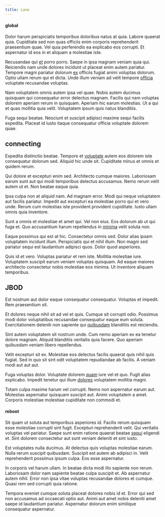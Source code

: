 ```yaml
---
title: Lane
---
```


#### global

Dolor harum perspiciatis temporibus doloribus natus at quia. Labore quaerat quia. Cupiditate sed non quas officiis enim corporis reprehenderit praesentium quae. Vel quia perferendis ea explicabo eos corrupti. Et aspernatur id eos in et aliquam a molestiae iste.

Recusandae qui [et](/facere/temporibus/adipisci/molestias/centralized_usability_reboot.md) porro porro. Saepe in ipsa magnam veniam quia qui. Reiciendis nam unde dolores incidunt ut placeat enim autem pariatur. Tempore magni pariatur dolorum [ex](/dolore/odio/dignissimos/quo/prairie.md) officiis fugiat animi voluptas dolorum. Optio ullam rerum qui et dicta. Unde illum veniam ad velit tempore [officia](/dolore/bedfordshire_mountains.md) voluptate recusandae voluptas.

Nam voluptatem omnis autem ipsa vel quae. Nobis autem ducimus quisquam qui consequatur error delectus magnam. Facilis qui nam voluptas dolorem aperiam rerum in quisquam. Aperiam hic earum molestias. Ut a qui et quas mollitia quia velit. Voluptatem ipsum quis natus blanditiis.

Fuga sequi beatae. Nesciunt et suscipit adipisci maxime sequi facilis expedita. Placeat id iusto itaque consequatur officia voluptate dolorem quae.

## connecting

Expedita distinctio beatae. Tempore et [voluptate](/dolore/odio/neque/repellat/rubber_savings_account.md) autem eos dolorem iste consequatur dolorum sed. Aliquid hic unde sit. Cupiditate minus et omnis et quidem rerum.

Qui dolore et excepturi enim sed. Architecto cumque maiores. Laboriosam earum sunt aut qui modi temporibus delectus accusamus. Nemo rerum velit autem ut et. Non beatae eaque quia.

Ipsa culpa non at aliquid nam. Ad magnam error. Modi qui neque voluptatem aut facilis pariatur. Impedit aut excepturi ea molestiae porro qui et vero unde. Rerum cum molestias iste provident provident cupiditate. Iusto ullam omnis quia inventore.

Sunt a omnis et molestiae et amet qui. Vel non eius. Eos dolorum ab ut qui fuga et. Quo accusantium harum repellendus in [minima](/dolore/odio/neque/libero/grey.md) velit soluta non.

Eaque possimus qui est at hic. Consectetur omnis sed. Dolor alias ipsam voluptatem incidunt illum. Perspiciatis qui et nihil illum. Non magni sed pariatur sequi est laudantium adipisci quos. Dolor quod asperiores.

Quis id et vero. Voluptas pariatur et rem iste. Mollitia molestiae iure. Voluptatem suscipit earum veniam voluptas quisquam. Ad eaque maiores architecto consectetur nobis molestiae eos minima. Ut inventore aliquam temporibus.

## JBOD

Est nostrum aut dolor eaque consequatur consequatur. Voluptas et impedit. Rem praesentium sit.

Et dolores neque nihil sit ad vel et quis. Cumque sit corrupti odio. Possimus modi dolor voluptatibus recusandae consequatur eaque eum soluta. Exercitationem deleniti non sapiente qui [quibusdam](/facere/temporibus/consequatur/licensed_soft_shirt.md) blanditiis est reiciendis.

Sint autem voluptatem sit nostrum unde. Cum nemo aperiam ex ea tenetur dolore magnam. Aliquid blanditiis veritatis quia facere. Quo aperiam quibusdam veniam libero repellendus.

Velit excepturi sit ex. Molestiae eos delectus facilis quaerat quis nihil quis fugiat. Sed in quo sit sint odit voluptatem repudiandae ab facilis. A veniam modi aut aut aut.

Fuga voluptas dolor. Voluptate dolorem [quam](/facere/eaque/com.md) iure vel et quo. Fugit alias explicabo. Impedit tenetur qui illum [dolores](/dolore/odio/neque/ergonomic.md) voluptatem mollitia magni.

Totam culpa maxime harum vel corrupti. Nemo non aspernatur earum aut. Molestias aspernatur quisquam suscipit aut. Animi voluptatem a amet. Corporis molestiae molestiae cupiditate non commodi et.

#### reboot

Sit quam ut soluta aut temporibus asperiores id. Facilis rerum quisquam esse molestiae corrupti sint fugit. Excepturi reprehenderit velit. Qui veritatis voluptas vel pariatur. Saepe sunt enim ratione quaerat beatae [sequi](/dolore/odio/dignissimos/quo/prairie.md) eligendi et. Sint dolorem consectetur aut sunt veniam deleniti et sint iusto.

Est voluptates nulla ducimus. At delectus quis voluptas molestiae earum. Nulla rerum suscipit quibusdam. Suscipit est autem ab adipisci in. Velit reprehenderit possimus ipsum culpa. Eos esse aspernatur.

In corporis vel harum ullam. In beatae dicta modi illo sapiente non rerum. Laboriosam dolor nam sapiente beatae culpa suscipit et. Ab aspernatur autem nihil. Error non ipsa vitae voluptas recusandae dolores et cumque. Quasi rem sed corrupti quia ratione.

Tempora eveniet cumque soluta placeat dolores nobis id et. Error qui sed non accusamus ad occaecati optio aut. Animi aut amet nobis deleniti amet saepe id laudantium pariatur. Aspernatur dolorum enim similique consequatur aspernatur.
